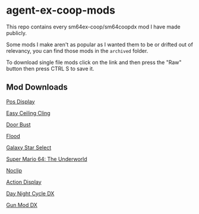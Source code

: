 # agent-ex-coop-mods
This repo contains every sm64ex-coop/sm64coopdx mod I have made publicly.

Some mods I make aren't as popular as I wanted them to be or drifted out of relevancy, you can find those mods in the `archived` folder.

To download single file mods click on the link and then press the "Raw" button then press CTRL S to save it.

## Mod Downloads

[Pos Display](./mods/pos-display.lua)

[Easy Ceiling Cling](./mods/easy-ceiling-cling.lua)

[Door Bust](./mods/door-bust.lua)

[Flood](./mods/flood/flood.zip)

[Galaxy Star Select](./mods/galaxy-star-select/galaxy-star-select.zip)

[Super Mario 64: The Underworld](./mods/underworld/underworld.zip)

[Noclip](./mods/noclip.lua)

[Action Display](./mods/action-display.lua)

[Day Night Cycle DX](./mods/day-night-cycle/day-night-cycle.zip)

[Gun Mod DX](./mods/gun-mod/gun-mod.zip)